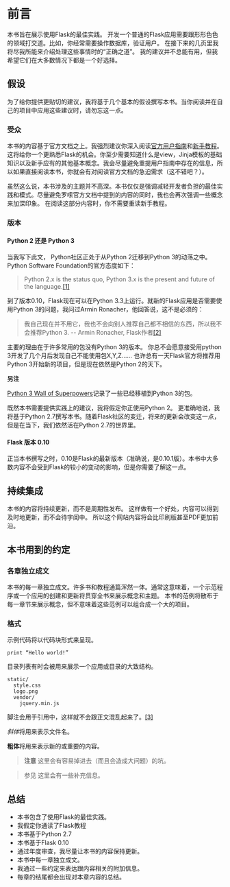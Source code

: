 # 前言

本书旨在展示使用Flask的最佳实践。
开发一个普通的Flask应用需要跟形形色色的领域打交道。比如，你经常需要操作数据库，验证用户。
在接下来的几页里我将尽我所能来介绍处理这些事情时的“正确之道”。
我的建议并不总能有用，但我希望它们在大多数情况下都是一个好选择。

## 假设

为了给你提供更贴切的建议，我将基于几个基本的假设撰写本书。当你阅读并在自己的项目中应用这些建议时，请勿忘这一点。

### 受众

本书的内容基于官方文档之上。我强烈建议你深入阅读[官方用户指南](http://flask.pocoo.org/docs/#user-s-guide)和[新手教程](http://flask.pocoo.org/docs/tutorial/)。这将给你一个更熟悉Flask的机会。你至少需要知道什么是view，Jinja模板的基础知识以及新手应有的其他基本概念。我会尽量避免重提用户指南中存在的信息，所以如果直接阅读本书，你就会有对阅读官方文档的急迫需求（这不错吧？）。

虽然这么说，本书涉及的主题并不高深。本书仅仅是强调减轻开发者负担的最佳实践和模式。尽量避免罗嗦官方文档中提到的内容的同时，我也会再次强调一些概念来加深印象。
在阅读这部分内容时，你不需要重读新手教程。

### 版本

#### Python 2 还是 Python 3

当我写下此文， Python社区正处于从Python 2迁移到Python 3的动荡之中。Python Software Foundation的官方态度如下：

> Python 2.x is the status quo, Python 3.x is the present and future of the language.[\[1\]][1]

到了版本0.10，Flask现在可以在Python 3.3上运行。就新的Flask应用是否需要使用Python 3的问题，我问过Armin Ronacher，他回答说，这不是必须的：

> 我自己现在并不用它，我也不会向别人推荐自己都不相信的东西，所以我不会推荐Python 3.
> -- Armin Ronacher, Flask作者[\[2\]][2]

主要的理由在于许多常用的包没有Python 3的版本。
你总不会愿意接受用python 3开发了几个月后发现自己不能使用包X,Y,Z……
也许总有一天Flask官方将推荐用Python 3开始新的项目，但是现在依然是Python 2的天下。

**另注**

[Python 3 Wall of Superpowers](https://python3wos.appspot.com/)记录了一些已经移植到Python 3的包。

既然本书需要提供实践上的建议，我将假定你正使用Python 2。
更准确地说，我将基于Python 2.7撰写本书。随着Flask社区的变迁，将来的更新会改变这一点，但是在当下，我们依然活在Python 2.7的世界里。

#### Flask 版本 0.10

正当本书撰写之时，0.10是Flask的最新版本（准确说，是0.10.1版）。本书中大多数内容不会受到Flask的较小的变动的影响，但是你需要了解这一点。

## 持续集成

本书的内容将持续更新，而不是周期性发布。
这样做有一个好处，内容可以得到及时地更新，而不会待字闺中。
所以这个网站内容将会比印刷版甚至PDF更加前沿。

## 本书用到的约定

### 各章独立成文

本书的每一章独立成文。许多书和教程通篇浑然一体。通常这意味着，一个示范程序或一个应用的创建和更新将贯穿全书来展示概念和主题。
本书的范例将散布于每一章节来展示概念，但不意味着这些范例可以组合成一个大的项目。

### 格式

示例代码将以代码块形式来呈现。

```
print “Hello world!”
```

目录列表有时会被用来展示一个应用或目录的大致结构。

```
static/
  style.css
  logo.png
  vendor/
    jquery.min.js
```

脚注会用于引用中，这样就不会跟正文混乱起来了。[\[3\]][3]

*斜体*将用来表示文件名。

**粗体**将用来表示新的或重要的内容。

> **注意**
> 这里会有容易掉进去（而且会造成大问题）的坑。


> 参见
> 这里会有一些补充信息。

## 总结

* 本书包含了使用Flask的最佳实践。
* 我假定你通读了Flask教程
* 本书基于Python 2.7
* 本书基于Flask 0.10
* 通过年度审查，我尽量让本书的内容保持更新。
* 本书中每一章独立成文。
* 我通过一些约定来表达跟内容相关的附加信息。
* 每章的结尾都会出现对本章内容的总结。

[1]: http://wiki.python.org/moin/Python2orPython3 "Python wiki: python2还是python3"
[2]: https://www.youtube.com/watch?feature=player_detailpage&v=fs20qdvm0K4#t=190 "我和Armin Ronacher的对话"
[3]: # "如你所见"
